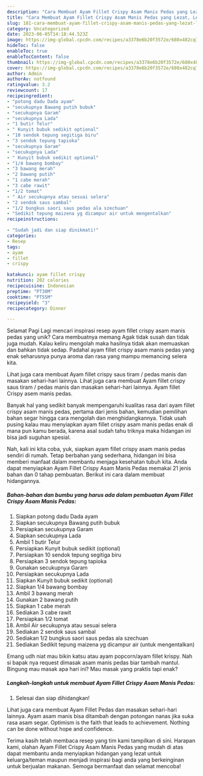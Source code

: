 ```yaml
---
description: "Cara Membuat Ayam Fillet Crispy Asam Manis Pedas yang Lezat, Lezat"
title: "Cara Membuat Ayam Fillet Crispy Asam Manis Pedas yang Lezat, Lezat"
slug: 181-cara-membuat-ayam-fillet-crispy-asam-manis-pedas-yang-lezat-lezat
category: Uncategorized
date: 2023-06-05T14:18:44.523Z
image: https://img-global.cpcdn.com/recipes/a3378e6b20f3572e/680x482cq70/ayam-fillet-crispy-asam-manis-pedas-foto-resep-utama.jpg
hideToc: false
enableToc: true
enableTocContent: false
thumbnail: https://img-global.cpcdn.com/recipes/a3378e6b20f3572e/680x482cq70/ayam-fillet-crispy-asam-manis-pedas-foto-resep-utama.jpg
cover: https://img-global.cpcdn.com/recipes/a3378e6b20f3572e/680x482cq70/ayam-fillet-crispy-asam-manis-pedas-foto-resep-utama.jpg
author: Admin
authorAv: notfound
ratingvalue: 3.2
reviewcount: 17
recipeingredient:
- "potong dadu Dada ayam"
- "secukupnya Bawang putih bubuk"
- "secukupnya Garam"
- "secukupnya Lada"
- "1 butir Telur"
- " Kunyit bubuk sedikit optional"
- "10 sendok tepung segitiga biru"
- "3 sendok tepung tapioka"
- "secukupnya Garam"
- "secukupnya Lada"
- " Kunyit bubuk sedikit optional"
- "1/4 bawang bombay"
- "3 bawang merah"
- "2 bawang putih"
- "1 cabe merah"
- "3 cabe rawit"
- "1/2 tomat"
- " Air secukupnya atau sesuai selera"
- "2 sendok saus sambal"
- "1/2 bungkus saori saus pedas ala szechuan"
- "Sedikit tepung maizena yg dicampur air untuk mengentalkan"
recipeinstructions:

- "Sudah jadi dan siap dinikmati!"
categories:
- Resep
tags:
- ayam
- fillet
- crispy

katakunci: ayam fillet crispy 
nutrition: 202 calories
recipecuisine: Indonesian
preptime: "PT30M"
cooktime: "PT55M"
recipeyield: "3"
recipecategory: Dinner

---
```



Selamat Pagi Lagi mencari inspirasi resep ayam fillet crispy asam manis pedas yang unik? Cara membuatnya memang Agak tidak susah dan tidak juga mudah. Kalau keliru mengolah maka hasilnya tidak akan memuaskan dan bahkan tidak sedap. Padahal ayam fillet crispy asam manis pedas yang enak seharusnya punya aroma dan rasa yang mampu memancing selera kita.


Lihat juga cara membuat Ayam fillet crispy saus tiram / pedas manis dan masakan sehari-hari lainnya. Lihat juga cara membuat Ayam fillet crispy saus tiram / pedas manis dan masakan sehari-hari lainnya. Ayam fillet Crispy asem manis pedas.

Banyak hal yang sedikit banyak mempengaruhi kualitas rasa dari ayam fillet crispy asam manis pedas, pertama dari jenis bahan, kemudian pemilihan bahan segar hingga cara mengolah dan menghidangkannya. Tidak usah pusing kalau mau menyiapkan ayam fillet crispy asam manis pedas enak di mana pun kamu berada, karena asal sudah tahu triknya maka hidangan ini bisa jadi suguhan spesial.


Nah, kali ini kita coba, yuk, siapkan ayam fillet crispy asam manis pedas sendiri di rumah. Tetap berbahan yang sederhana, hidangan ini bisa memberi manfaat dalam membantu menjaga kesehatan tubuh kita. Anda dapat menyiapkan Ayam Fillet Crispy Asam Manis Pedas memakai 21 jenis bahan dan 0 tahap pembuatan. Berikut ini cara dalam membuat hidangannya.

<!--inarticleads1-->

##### Bahan-bahan dan bumbu yang harus ada dalam pembuatan Ayam Fillet Crispy Asam Manis Pedas:

1. Siapkan potong dadu Dada ayam
1. Siapkan secukupnya Bawang putih bubuk
1. Persiapkan secukupnya Garam
1. Siapkan secukupnya Lada
1. Ambil 1 butir Telur
1. Persiapkan  Kunyit bubuk sedikit (optional)
1. Persiapkan 10 sendok tepung segitiga biru
1. Persiapkan 3 sendok tepung tapioka
1. Gunakan secukupnya Garam
1. Persiapkan secukupnya Lada
1. Siapkan  Kunyit bubuk sedikit (optional)
1. Siapkan 1/4 bawang bombay
1. Ambil 3 bawang merah
1. Gunakan 2 bawang putih
1. Siapkan 1 cabe merah
1. Sediakan 3 cabe rawit
1. Persiapkan 1/2 tomat
1. Ambil  Air secukupnya atau sesuai selera
1. Sediakan 2 sendok saus sambal
1. Sediakan 1/2 bungkus saori saus pedas ala szechuan
1. Sediakan Sedikit tepung maizena yg dicampur air (untuk mengentalkan)


Emang udh niat mau bikin katsu atau ayam popcorn/ayam fillet krispy. Nah si bapak nya request dimasak asam manis pedas biar tambah mantul. Bingung mau masak apa hari ini? Mau masak yang praktis tapi enak? 

<!--inarticleads2-->

##### Langkah-langkah untuk membuat Ayam Fillet Crispy Asam Manis Pedas:


1. Selesai dan siap dihidangkan!

Lihat juga cara membuat Ayam Fillet Pedas dan masakan sehari-hari lainnya. Ayam asam manis bisa ditambah dengan potongan nanas jika suka rasa asam segar. Optimism is the faith that leads to achievement. Nothing can be done without hope and confidence. 

Terima kasih telah membaca resep yang tim kami tampilkan di sini. Harapan kami, olahan Ayam Fillet Crispy Asam Manis Pedas yang mudah di atas dapat membantu anda menyiapkan hidangan yang lezat untuk keluarga/teman maupun menjadi inspirasi bagi anda yang berkeinginan untuk berjualan makanan. Semoga bermanfaat dan selamat mencoba!
